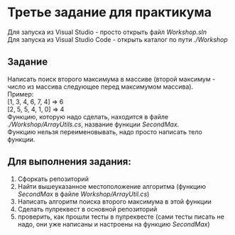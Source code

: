 # Третье задание для практикума

Для запуска из Visual Studio - просто открыть файл *Workshop.sln*  
Для запуска из Visual Studio Code - открыть каталог по пути *./Workshop*  
## Задание
Написать поиск второго максимума в массиве (второй максимум - число из массива следующее перед максимумом массива).  
Пример:  
[1, 3, 4, 6, 7, 4] => 6  
[2, 5, 5, 4, 1, 0] => 4  
Функцию, которую надо сделать, находится в файле *./Workshop/ArrayUtils.cs*, название функции *SecondMax*.  
Функцию нельзя переименовывать, надо просто написать тело функции.
## Для выполнения задания:
1. Сфоркать репозиторий
2. Найти вышеуказанное местоположение алгоритма (функцию *SecondMax* в файле *Workshop/ArrayUtil.cs*)
3. Написать алгоритм поиска второго максимума в этой функции
4. Сделать пулреквест в основной репозиторий
5. проверить, как прошли тесты в пулреквесте (сами тесты писать не надо, они уже написаны и настроены на функцию *SecondMax*)

